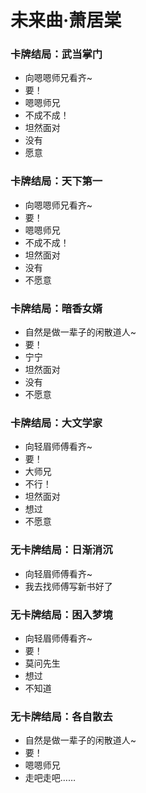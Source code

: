 # 未来曲·萧居棠
### 卡牌结局：武当掌门
- 向嗯嗯师兄看齐~
- 要！
- 嗯嗯师兄
- 不成不成！
- 坦然面对
- 没有
- 愿意

### 卡牌结局：天下第一
- 向嗯嗯师兄看齐~
- 要！
- 嗯嗯师兄
- 不成不成！
- 坦然面对
- 没有
- 不愿意

### 卡牌结局：暗香女婿
- 自然是做一辈子的闲散道人~
- 要！
- 宁宁
- 坦然面对
- 没有
- 不愿意

### 卡牌结局：大文学家
- 向轻眉师傅看齐~
- 要！
- 大师兄
- 不行！
- 坦然面对
- 想过
- 不愿意

### 无卡牌结局：日渐消沉
- 向轻眉师傅看齐~
- 我去找师傅写新书好了

### 无卡牌结局：困入梦境
- 向轻眉师傅看齐~
- 要！
- 莫问先生
- 想过
- 不知道

### 无卡牌结局：各自散去
- 自然是做一辈子的闲散道人~
- 要！
- 嗯嗯师兄
- 走吧走吧……
